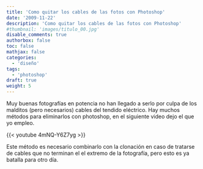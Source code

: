 ```yaml
---
title: 'Como quitar los cables de las fotos con Photoshop'
date: '2009-11-22'
description: 'Como quitar los cables de las fotos con Photoshop'
#thumbnail: 'images/titulo_00.jpg'
disable_comments: true
authorbox: false
toc: false
mathjax: false
categories:
  - 'diseño'
tags:
  - 'photoshop'
draft: true
weight: 5
---
```

Muy buenas fotografías en potencia no han llegado a serlo por culpa de los malditos (pero necesarios) cables del tendido eléctrico. Hay muchos métodos para eliminarlos con photoshop, en el siguiente video dejo el que yo empleo.

{{< youtube 4mNQ-Y6Z7yg >}}

Este método es necesario combinarlo con la clonación en caso de tratarse de cables que no terminan el el extremo de la fotografía, pero esto es ya batalla para otro día.